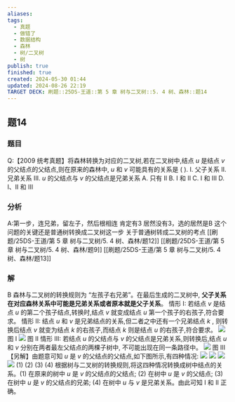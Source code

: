 ```yaml
---
aliases: 
tags:
  - 真题
  - 做错了
  - 数据结构
  - 森林
  - 树/二叉树
  - 树
publish: true
finished: true
created: 2024-05-30 01:44
updated: 2024-08-26 22:19
TARGET DECK: 刷题::25DS-王道::第 5 章 树与二叉树::5. 4 树、森林::题14
---
```

## 题14
### 题目
Q:【2009 统考真题】将森林转换为对应的二叉树,若在二叉树中,结点 $u$ 是结点 $v$ 的父结点的父结点,则在原来的森林中, $u$ 和 $v$ 可能具有的关系是 ( ).
I. 父子关系
II. 兄弟关系
III. $u$ 的父结点与 $v$ 的父结点是兄弟关系
A. 只有 II 
B. I 和 II 
C. I 和 III 
D. I、II 和 III
### 分析
A:第一步，连兄弟，留左子，然后根相连
肯定有3
居然没有3，选的居然是B
这个问题的关键还是普通树转换成二叉树这一步
关于普通树转成二叉树的考点
[[刷题/25DS-王道/第 5 章 树与二叉树/5. 4 树、森林/题12]]
[[刷题/25DS-王道/第 5 章 树与二叉树/5. 4 树、森林/题9]]
[[刷题/25DS-王道/第 5 章 树与二叉树/5. 4 树、森林/题13]]
### 解
B
森林与二叉树的转换规则为 “左孩子右兄弟”。在最后生成的二叉树中, **父子关系在对应森林关系中可能是兄弟关系或者原本就是父子关系**。
情形 I: 若结点 $v$ 是结点 $u$ 的第二个孩子结点,转换时,结点 $v$ 就变成结点 $u$ 第一个孩子的右孩子,符合要求。
情形 II: 结点 $u$ 和 $v$ 是兄弟结点的关系,但二者之中还有一个兄弟结点 $k$ , 则转换后结点 $v$ 就变为结点 $k$ 的右孩子,而结点 $k$ 则是结点 $u$ 的右孩子,符合要求。
![](https://cdn.noedgeai.com/01917433-d1c7-701d-acc5-b66dc7fe4737_201.jpg?x=314&y=1715&w=334&h=123)
图 I
![](https://cdn.noedgeai.com/01917433-d1c7-701d-acc5-b66dc7fe4737_201.jpg?x=786&y=1715&w=339&h=123)
图 II
情形 III: 若结点 $u$ 的父结点与 $v$ 的父结点是兄弟关系,则转换后,结点 $u$ 和 $v$ 分别在两者最左父结点的两棵子树中, 不可能出现在同一条路径中。
![](https://cdn.noedgeai.com/01917433-d1c7-701d-acc5-b66dc7fe4737_202.jpg?x=491&y=293&w=501&h=229)
图 III
【另解】由题意可知 $u$ 是 $v$ 的父结点的父结点,如下图所示,有四种情况:
![](https://cdn.noedgeai.com/01917433-d1c7-701d-acc5-b66dc7fe4737_202.jpg?x=355&y=630&w=170&h=142)
![](https://cdn.noedgeai.com/01917433-d1c7-701d-acc5-b66dc7fe4737_202.jpg?x=599&y=630&w=112&h=144)
![](https://cdn.noedgeai.com/01917433-d1c7-701d-acc5-b66dc7fe4737_202.jpg?x=805&y=630&w=115&h=141)
![](https://cdn.noedgeai.com/01917433-d1c7-701d-acc5-b66dc7fe4737_202.jpg?x=966&y=629&w=165&h=141)
(1) (2) (3) (4)
根据树与二叉树的转换规则,将这四种情况转换成树中结点的关系。(1) 在原来的树中 $u$ 是 $v$ 的父结点的父结点; 
(2) 在树中 $u$ 是 $v$ 的父结点; (3) 在树中 $u$ 是 $v$ 的父结点的兄弟; (4) 在树中 $u$ 与 $v$ 是兄弟关系。由此可知 I 和 II 正确。
<!--ID: 1725344114610-->
